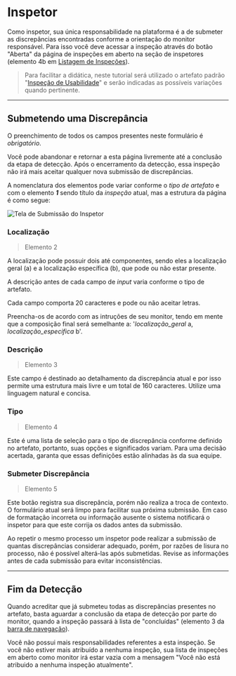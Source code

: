 # Inspetor

Como inspetor, sua única responsabilidade na plataforma é a de submeter as discrepâncias encontradas conforme a orientação do monitor responsável. Para isso você deve acessar a inspeção através do botão "Aberta" da página de inspeções em aberto na seção de inspetores (elemento 4b em [Listagem de Inspeções](index.md#listagem-de-inspecoes)).

> Para facilitar a didática, neste tutorial será utilizado o artefato padrão "[Inspeção de Usabilidade](naoexisteainda.md#crie)" e serão indicadas as possíveis variações quando pertinente.

---

## Submetendo uma Discrepância

O preenchimento de todos os campos presentes neste formulário é _obrigatório_.

Você pode abandonar e retornar a esta página livremente até a conclusão da etapa de detecção. Após o encerramento da detecção, essa inspeção não irá mais aceitar qualquer nova submissão de discrepâncias.

A nomenclatura dos elementos pode variar conforme o _tipo de artefato_ e com o elemento ___1___ sendo título da _inspeção_ atual, mas a estrutura da página é como segue:

![Tela de Submissão do Inspetor](../assets/tutoriais/tela-submissão-inspetor.png)

### Localização

>Elemento 2

A localização pode possuir dois até componentes, sendo eles a localização geral (a) e a localização específica (b), que pode ou não estar presente.

A descrição antes de cada campo de _input_ varia conforme o tipo de artefato.

Cada campo comporta 20 caracteres e pode ou não aceitar letras.

Preencha-os de acordo com as intruções de seu monitor, tendo em mente que a composição final será semelhante a: '_localização_geral_ a, _localização_especifica_ b'.

### Descrição

> Elemento 3

Este campo é destinado ao detalhamento da discrepância atual e por isso permite uma estrutura mais livre e um total de 160 caracteres. Utilize uma linguagem natural e concisa.

### Tipo

> Elemento 4

Este é uma lista de seleção para o tipo de discrepância conforme definido no artefato, portanto, suas opções e significados variam. Para uma decisão acertada, garanta que essas definições estão alinhadas às da sua equipe.


### Submeter Discrepância

> Elemento 5

Este botão registra sua discrepância, porém não realiza a troca de contexto. O formulário atual será limpo para facilitar sua próxima submissão. Em caso de formatação incorreta ou informação ausente o sistema notificará o inspetor para que este corrija os dados antes da submissão.

Ao repetir o mesmo processo um inspetor pode realizar a submissão de quantas discrepâncias considerar adequado, porém, por razões de lisura no processo, não é possível alterá-las após submetidas. Revise as informações antes de cada submissão para evitar inconsistências.

---

## Fim da Detecção

Quando acreditar que já submeteu todas as discrepâncias presentes no artefato, basta aguardar a conclusão da etapa de detecção por parte do monitor, quando a inspeção passará à lista de "concluídas" (elemento 3 da [barra de navegação](index.md#navegacao)).

Você não possui mais responsabilidades referentes a esta inspeção. Se você não estiver mais atribuído a nenhuma inspeção, sua lista de inspeções em aberto como monitor irá estar vazia com a mensagem "Você não está atribuido a nenhuma inspeção atualmente".
